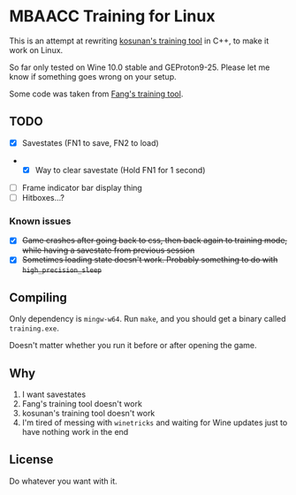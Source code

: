# MBAACC Training for Linux

This is an attempt at rewriting [kosunan's training tool](https://github.com/kosunan/MBAACC_Training) in C++, to make it work on Linux.

So far only tested on Wine 10.0 stable and GEProton9-25. Please let me know if something goes wrong on your setup.

Some code was taken from [Fang's training tool](https://github.com/fangdreth/MBAACC-Extended-Training-Mode).

## TODO

- [X] Savestates (FN1 to save, FN2 to load)
- * [X] Way to clear savestate (Hold FN1 for 1 second)
- [ ] Frame indicator bar display thing
- [ ] Hitboxes...?

### Known issues

- [X] ~~Game crashes after going back to css, then back again to training mode, while having a savestate from previous session~~
- [X] ~~Sometimes loading state doesn't work. Probably something to do with `high_precision_sleep`~~

## Compiling

Only dependency is `mingw-w64`. Run `make`, and you should get a binary called `training.exe`.

Doesn't matter whether you run it before or after opening the game.

## Why

1. I want savestates
2. Fang's training tool doesn't work
3. kosunan's training tool doesn't work
4. I'm tired of messing with `winetricks` and waiting for Wine updates just to have nothing work in the end

## License

Do whatever you want with it.
